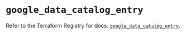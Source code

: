 # `google_data_catalog_entry`

Refer to the Terraform Registry for docs: [`google_data_catalog_entry`](https://registry.terraform.io/providers/hashicorp/google/6.11.1/docs/resources/data_catalog_entry).
